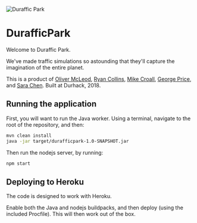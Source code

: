 ![Duraffic Park](https://raw.githubusercontent.com/OliMac1/durafficpark/master/frontend/static/durafficpark.png)
# DurafficPark
Welcome to Duraffic Park.

We've made traffic simulations so astounding that they'll capture the imagination
of the entire planet.

This is a product of [Oliver McLeod](https://github.com/OliMac1), [Ryan Collins](https://github.com/OhmGeek), [Mike Croall](https://github.com/MikeCroall), [George Price](https://github.com/GeorgePrice), and [Sara Chen](https://github.com/sara-h-chen). Built at Durhack, 2018.

## Running the application
First, you will want to run the Java worker. Using a terminal, navigate to the
root of the repository, and then:

```bash
mvn clean install
java -jar target/durafficpark-1.0-SNAPSHOT.jar
```

Then run the nodejs server, by running:

```bash
npm start
```

## Deploying to Heroku
The code is designed to work with Heroku.

Enable both the Java and nodejs buildpacks, and then deploy (using the included Procfile). This will then work out of the box.
